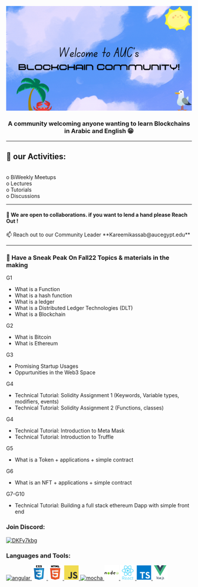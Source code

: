 <img src= "MyDesigns.gif">
<h3 align="center">A community welcoming anyone  wanting to learn Blockchains in Arabic and English  😁</h3>

<hr>

<h2>🌱 our Activities:</h2> 
<br>o BiWeekly Meetups
<br>o Lectures 
<br>o Tutorials 
<br>o Discussions

<hr>
<h4> 🤝 We are open to collaborations. if you want to lend a hand please Reach Out !</h4>
📫 Reach out to our Community Leader **Kareemikassab@aucegypt.edu**

<hr>
<h3> 👀 Have a Sneak Peak On Fall22 Topics & materials in the making </h3>

G1
- What is a Function
- What is a hash function
- What is a ledger
- What is a Distributed Ledger Technologies (DLT)
- What is a Blockchain

G2
- What is Bitcoin
- What is Ethereum

G3
- Promising Startup Usages
- Oppurtunities in the Web3 Space

G4
- Technical Tutorial: Solidity Assignment 1 (Keywords, Variable types, modifiers, events)
- Technical Tutorial: Solidity Assignment 2 (Functions, classes)

G4
- Technical Tutorial: Introduction to Meta Mask 
- Technical Tutorial: Introduction to Truffle

G5
- What is a Token + applications + simple contract

G6
- What is an NFT + applications + simple contract

G7-G10
- Technical Tutorial: Building a full stack ethereum Dapp with simple front end

<h3 align="left">Join Discord:</h3>
<p align="left">
<a href="https://discord.gg/DKFy7kbg" target="blank"><img align="center" src="https://raw.githubusercontent.com/rahuldkjain/github-profile-readme-generator/master/src/images/icons/Social/discord.svg" alt="DKFy7kbg" height="30" width="40" /></a>
</p>

<h3 align="left">Languages and Tools:</h3>
<p align="left"> <a href="https://angular.io" target="_blank" rel="noreferrer"> <img src="https://angular.io/assets/images/logos/angular/angular.svg" alt="angular" width="40" height="40"/> </a> <a href="https://www.w3schools.com/css/" target="_blank" rel="noreferrer"> <img src="https://raw.githubusercontent.com/devicons/devicon/master/icons/css3/css3-original-wordmark.svg" alt="css3" width="40" height="40"/> </a> <a href="https://www.w3.org/html/" target="_blank" rel="noreferrer"> <img src="https://raw.githubusercontent.com/devicons/devicon/master/icons/html5/html5-original-wordmark.svg" alt="html5" width="40" height="40"/> </a> <a href="https://developer.mozilla.org/en-US/docs/Web/JavaScript" target="_blank" rel="noreferrer"> <img src="https://raw.githubusercontent.com/devicons/devicon/master/icons/javascript/javascript-original.svg" alt="javascript" width="40" height="40"/> </a> <a href="https://mochajs.org" target="_blank" rel="noreferrer"> <img src="https://www.vectorlogo.zone/logos/mochajs/mochajs-icon.svg" alt="mocha" width="40" height="40"/> </a> <a href="https://nodejs.org" target="_blank" rel="noreferrer"> <img src="https://raw.githubusercontent.com/devicons/devicon/master/icons/nodejs/nodejs-original-wordmark.svg" alt="nodejs" width="40" height="40"/> </a> <a href="https://reactjs.org/" target="_blank" rel="noreferrer"> <img src="https://raw.githubusercontent.com/devicons/devicon/master/icons/react/react-original-wordmark.svg" alt="react" width="40" height="40"/> </a> <a href="https://www.typescriptlang.org/" target="_blank" rel="noreferrer"> <img src="https://raw.githubusercontent.com/devicons/devicon/master/icons/typescript/typescript-original.svg" alt="typescript" width="40" height="40"/> </a> <a href="https://vuejs.org/" target="_blank" rel="noreferrer"> <img src="https://raw.githubusercontent.com/devicons/devicon/master/icons/vuejs/vuejs-original-wordmark.svg" alt="vuejs" width="40" height="40"/> </a> </p>

